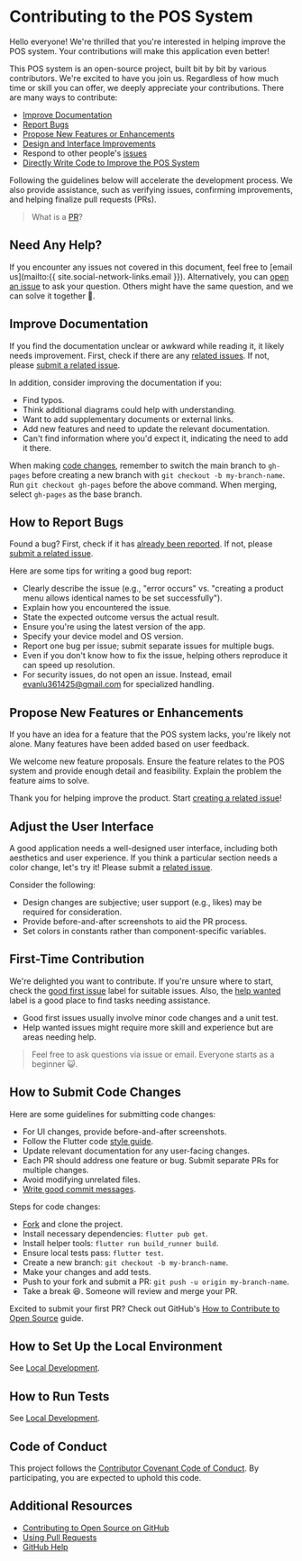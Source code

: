 # Contributing to the POS System

Hello everyone! We're thrilled that you're interested in helping improve the POS system. Your contributions will make this application even better!

This POS system is an open-source project, built bit by bit by various contributors. We're excited to have you join us. Regardless of how much time or skill you can offer, we deeply appreciate your contributions. There are many ways to contribute:

- [Improve Documentation](#improve-documentation)
- [Report Bugs](#how-to-report-bugs)
- [Propose New Features or Enhancements](#propose-new-features-or-enhancements)
- [Design and Interface Improvements](#adjust-the-user-interface)
- Respond to other people's [issues](https://evan361425.github.io/flutter-pos-system/issues)
- [Directly Write Code to Improve the POS System](#how-to-submit-code-changes)

Following the guidelines below will accelerate the development process. We also provide assistance, such as verifying issues, confirming improvements, and helping finalize pull requests (PRs).

> What is a [PR](https://gitbook.tw/chapters/github/pull-request.html)?

## Need Any Help?

If you encounter any issues not covered in this document, feel free to [email us](mailto:{{ site.social-network-links.email }}). Alternatively, you can [open an issue](https://evan361425.github.io/flutter-pos-system/issues/new) to ask your question. Others might have the same question, and we can solve it together 😬.

## Improve Documentation

If you find the documentation unclear or awkward while reading it, it likely needs improvement. First, check if there are any [related issues](https://evan361425.github.io/flutter-pos-system/labels/document). If not, please [submit a related issue](https://evan361425.github.io/flutter-pos-system/issues/new?assignees=&labels=&template=document.md&title=).

In addition, consider improving the documentation if you:

- Find typos.
- Think additional diagrams could help with understanding.
- Want to add supplementary documents or external links.
- Add new features and need to update the relevant documentation.
- Can't find information where you'd expect it, indicating the need to add it there.

When making [code changes](#how-to-submit-code-changes), remember to switch the main branch to `gh-pages` before creating a new branch with `git checkout -b my-branch-name`. Run `git checkout gh-pages` before the above command. When merging, select `gh-pages` as the base branch.

## How to Report Bugs

Found a bug? First, check if it has [already been reported](https://evan361425.github.io/flutter-pos-system/labels/bug). If not, please [submit a related issue](https://evan361425.github.io/flutter-pos-system/issues/new?assignees=&labels=&template=bug_report.md&title=).

Here are some tips for writing a good bug report:

- Clearly describe the issue (e.g., "error occurs" vs. "creating a product menu allows identical names to be set successfully").
- Explain how you encountered the issue.
- State the expected outcome versus the actual result.
- Ensure you're using the latest version of the app.
- Specify your device model and OS version.
- Report one bug per issue; submit separate issues for multiple bugs.
- Even if you don't know how to fix the issue, helping others reproduce it can speed up resolution.
- For security issues, do not open an issue. Instead, email <evanlu361425@gmail.com> for specialized handling.

## Propose New Features or Enhancements

If you have an idea for a feature that the POS system lacks, you're likely not alone. Many features have been added based on user feedback.

We welcome new feature proposals. Ensure the feature relates to the POS system and provide enough detail and feasibility. Explain the problem the feature aims to solve.

Thank you for helping improve the product. Start [creating a related issue](https://evan361425.github.io/flutter-pos-system/issues/new?assignees=&labels=&template=feature_request.md&title=)!

## Adjust the User Interface

A good application needs a well-designed user interface, including both aesthetics and user experience. If you think a particular section needs a color change, let's try it! Please submit a [related issue](https://evan361425.github.io/flutter-pos-system/issues/new?assignees=&labels=&template=design.md&title=).

Consider the following:

- Design changes are subjective; user support (e.g., likes) may be required for consideration.
- Provide before-and-after screenshots to aid the PR process.
- Set colors in constants rather than component-specific variables.

## First-Time Contribution

We're delighted you want to contribute. If you're unsure where to start, check the [good first issue](https://evan361425.github.io/flutter-pos-system/issues?q=is%3Aissue+label%3A%22good+first+issue%22) label for suitable issues. Also, the [help wanted](https://evan361425.github.io/flutter-pos-system/issues?q=is%3Aissue+label%3A%22help+wanted%22) label is a good place to find tasks needing assistance.

- Good first issues usually involve minor code changes and a unit test.
- Help wanted issues might require more skill and experience but are areas needing help.

> Feel free to ask questions via issue or email. Everyone starts as a beginner 😺.

## How to Submit Code Changes

Here are some guidelines for submitting code changes:

- For UI changes, provide before-and-after screenshots.
- Follow the Flutter code [style guide](https://github.com/flutter/flutter/wiki/Style-guide-for-Flutter-repo).
- Update relevant documentation for any user-facing changes.
- Each PR should address one feature or bug. Submit separate PRs for multiple changes.
- Avoid modifying unrelated files.
- [Write good commit messages](https://tbaggery.com/2008/04/19/a-note-about-git-commit-messages.html).

Steps for code changes:

- [Fork](https://evan361425.github.io/flutter-pos-system/fork) and clone the project.
- Install necessary dependencies: `flutter pub get`.
- Install helper tools: `flutter run build_runner build`.
- Ensure local tests pass: `flutter test`.
- Create a new branch: `git checkout -b my-branch-name`.
- Make your changes and add tests.
- Push to your fork and submit a PR: `git push -u origin my-branch-name`.
- Take a break 😆. Someone will review and merge your PR.

Excited to submit your first PR? Check out GitHub's [How to Contribute to Open Source](https://egghead.io/series/how-to-contribute-to-an-open-source-project-on-github) guide.

## How to Set Up the Local Environment

See [Local Development](../maintenance/development.md).

## How to Run Tests

See [Local Development](../maintenance/development.md).

## Code of Conduct

This project follows the [Contributor Covenant Code of Conduct](../CODE_OF_CONDUCT.md). By participating, you are expected to uphold this code.

## Additional Resources

- [Contributing to Open Source on GitHub](https://guides.github.com/activities/contributing-to-open-source/)
- [Using Pull Requests](https://help.github.com/articles/using-pull-requests/)
- [GitHub Help](https://help.github.com)
